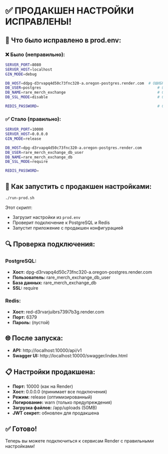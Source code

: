 # ✅ ПРОДАКШЕН НАСТРОЙКИ ИСПРАВЛЕНЫ!

## 🔧 Что было исправлено в prod.env:

### ❌ Было (неправильно):
```bash
SERVER_PORT=8080
SERVER_HOST=localhost
GIN_MODE=debug

DB_HOST=ddpg-d3rvapq4d50c73fnc320-a.oregon-postgres.render.com  # ОШИБКА: лишняя 'd'
DB_USER=postgres                                                    # ОШИБКА: неправильный пользователь
DB_NAME=rare_merch_exchange                                         # ОШИБКА: неправильное имя БД
DB_SSL_MODE=disable                                                 # ОШИБКА: должен быть require

REDIS_PASSWORD=                                                     # ОТСУТСТВОВАЛ
```

### ✅ Стало (правильно):
```bash
SERVER_PORT=10000
SERVER_HOST=0.0.0.0
GIN_MODE=release

DB_HOST=dpg-d3rvapq4d50c73fnc320-a.oregon-postgres.render.com
DB_USER=rare_merch_exchange_db_user
DB_NAME=rare_merch_exchange_db
DB_SSL_MODE=require

REDIS_PASSWORD=
```

## 🚀 Как запустить с продакшен настройками:

```bash
./run-prod.sh
```

Этот скрипт:
- Загрузит настройки из `prod.env`
- Проверит подключение к PostgreSQL и Redis
- Запустит приложение с продакшен конфигурацией

## 🔍 Проверка подключения:

### PostgreSQL:
- **Хост:** dpg-d3rvapq4d50c73fnc320-a.oregon-postgres.render.com
- **Пользователь:** rare_merch_exchange_db_user
- **База данных:** rare_merch_exchange_db
- **SSL:** require

### Redis:
- **Хост:** red-d3rvarjuibrs739i7b3g.render.com
- **Порт:** 6379
- **Пароль:** (пустой)

## 🌐 После запуска:

- **API:** http://localhost:10000/api/v1
- **Swagger UI:** http://localhost:10000/swagger/index.html

## 📋 Настройки продакшена:

- **Порт:** 10000 (как на Render)
- **Хост:** 0.0.0.0 (принимает все подключения)
- **Режим:** release (оптимизированный)
- **Логирование:** warn (только предупреждения)
- **Загрузка файлов:** /app/uploads (50MB)
- **JWT секрет:** обновлен для продакшена

## ✅ Готово!

Теперь вы можете подключиться к сервисам Render с правильными настройками!
